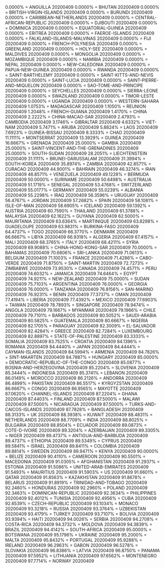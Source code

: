 0.0000% = ANGUILLA 20200409 
0.0000% = BHUTAN 20200409 
0.0000% = BRITISH-VIRGIN-ISLANDS 20200409 
0.0000% = BURUNDI 20200409 
0.0000% = CARIBBEAN-NETHERLANDS 20200409 
0.0000% = CENTRAL-AFRICAN-REPUBLIC 20200409 
0.0000% = DJIBOUTI 20200409 
0.0000% = DOMINICA 20200409 
0.0000% = EQUATORIAL-GUINEA 20200409 
0.0000% = ERITREA 20200409 
0.0000% = FAEROE-ISLANDS 20200409 
0.0000% = FALKLAND-ISLANDS-MALVINAS 20200409 
0.0000% = FIJI 20200409 
0.0000% = FRENCH-POLYNESIA 20200409 
0.0000% = GREENLAND 20200409 
0.0000% = HOLY-SEE 20200409 
0.0000% = MALDIVES 20200409 
0.0000% = MONGOLIA 20200409 
0.0000% = MOZAMBIQUE 20200409 
0.0000% = NAMIBIA 20200409 
0.0000% = NEPAL 20200409 
0.0000% = NEW-CALEDONIA 20200409 
0.0000% = PAPUA-NEW-GUINEA 20200409 
0.0000% = RWANDA 20200409 
0.0000% = SAINT-BARTHELEMY 20200409 
0.0000% = SAINT-KITTS-AND-NEVIS 20200409 
0.0000% = SAINT-LUCIA 20200409 
0.0000% = SAINT-PIERRE-AND-MIQUELON 20200409 
0.0000% = SAO-TOME-AND-PRINCIPE 20200409 
0.0000% = SEYCHELLES 20200409 
0.0000% = SIERRA-LEONE 20200409 
0.0000% = SWAZILAND 20200409 
0.0000% = TIMOR-LESTE 20200409 
0.0000% = UGANDA 20200409 
0.0000% = WESTERN-SAHARA 20200409 
1.0753% = MADAGASCAR 20200409 
1.1050% = REUNION 20200409 
1.2048% = FRENCH-GUIANA 20200409 
1.4170% = CHINA 20200409 
2.2222% = CHINA-MACAO-SAR 20200409 
2.4793% = CAMBODIA 20200409 
3.1746% = GIBRALTAR 20200409 
4.6332% = VIET-NAM 20200409 
5.7471% = ARUBA 20200409 
5.8824% = LAOS 20200409 
7.6923% = GUINEA-BISSAU 20200409 
8.3333% = CHAD 20200409 
11.1111% = MONTSERRAT 20200409 
13.3929% = GUINEA 20200409 
16.6667% = GRENADA 20200409 
25.0000% = GAMBIA 20200409 
25.0000% = SAINT-VINCENT-AND-THE-GRENADINES 20200409 
25.0000% = SOUTH-SUDAN 20200409 
28.2051% = LIECHTENSTEIN 20200409 
31.1111% = BRUNEI-DARUSSALAM 20200409 
31.3994% = SOUTH-KOREA 20200409 
35.8974% = ZAMBIA 20200409 
42.8571% = CURACAO 20200409 
44.9001% = BAHRAIN 20200409 
46.3274% = IRAN 20200409 
46.8571% = VENEZUELA 20200409 
49.1228% = BERMUDA 20200409 
50.0000% = SURINAME 20200409 
50.6498% = AUSTRALIA 20200409 
51.1719% = SENEGAL 20200409 
53.4768% = SWITZERLAND 20200409 
55.0177% = GERMANY 20200409 
55.0239% = ALBANIA 20200409 
55.2298% = IRAQ 20200409 
56.3596% = URUGUAY 20200409 
56.4767% = JORDAN 20200409 
57.2682% = SPAIN 20200409 
58.1081% = ISLE-OF-MAN 20200409 
58.6905% = ICELAND 20200409 
59.1392% = AUSTRIA 20200409 
60.7590% = THAILAND 20200409 
61.3788% = MALAYSIA 20200409 
62.1622% = GUYANA 20200409 
62.5000% = MAURITANIA 20200409 
63.6364% = MARTINIQUE 20200409 
63.8298% = GUADELOUPE 20200409 
63.9831% = BURKINA-FASO 20200409 
64.4737% = TOGO 20200409 
66.3770% = DENMARK 20200409 
66.6667% = LIBYA 20200409 
66.9318% = ALGERIA 20200409 
67.4157% = MALI 20200409 
68.3765% = ITALY 20200409 
68.4211% = SYRIA 20200409 
69.9088% = CHINA-HONG-KONG-SAR 20200409 
70.0000% = BAHAMAS 20200409 
70.6806% = SRI-LANKA 20200409 
71.0613% = BELGIUM 20200409 
71.1003% = FRANCE 20200409 
71.4286% = CABO-VERDE 20200409 
71.8750% = SAINT-MARTIN 20200409 
72.7273% = ZIMBABWE 20200409 
73.9530% = CANADA 20200409 
74.4571% = PERU 20200409 
74.6032% = JAMAICA 20200409 
74.6464% = EGYPT 20200409 
74.9211% = NEW-ZEALAND 20200409 
75.0000% = SUDAN 20200409 
75.7103% = ARGENTINA 20200409 
76.0000% = GEORGIA 20200409 
76.0000% = TANZANIA 20200409 
76.8156% = SAN-MARINO 20200409 
76.9231% = BENIN 20200409 
77.3737% = OMAN 20200409 
77.4194% = LIBERIA 20200409 
77.4392% = MEXICO 20200409 
77.6903% = TAIWAN 20200409 
78.7893% = SINGAPORE 20200409 
78.9474% = ANGOLA 20200409 
79.1667% = MYANMAR 20200409 
79.1966% = CHILE 20200409 
79.7101% = BARBADOS 20200409 
80.5052% = SAUDI-ARABIA 20200409 
80.5825% = GUATEMALA 20200409 
80.6667% = NIGERIA 20200409 
82.1705% = PARAGUAY 20200409 
82.3009% = EL-SALVADOR 20200409 
82.4284% = GREECE 20200409 
82.7284% = LUXEMBOURG 20200409 
82.8897% = STATE-OF-PALESTINE 20200409 
83.3333% = SOMALIA 20200409 
83.7525% = CROATIA 20200409 
84.1396% = ROMANIA 20200409 
84.4440% = JAPAN 20200409 
84.4444% = CAYMAN-ISLANDS 20200409 
84.5994% = ARMENIA 20200409 
84.7826% = SINT-MAARTEN 20200409 
84.7887% = HUNGARY 20200409 
85.0000% = DEMOCRATIC-REPUBLIC-OF-THE-CONGO 20200409 
85.0877% = BOSNIA-AND-HERZEGOVINA 20200409 
85.2204% = SLOVENIA 20200409 
85.3444% = INDONESIA 20200409 
85.3741% = LEBANON 20200409 
86.0149% = MOROCCO 20200409 
86.2126% = ANDORRA 20200409 
86.4899% = PAKISTAN 20200409 
86.5517% = KYRGYZSTAN 20200409 
86.6667% = CONGO 20200409 
86.9565% = MAYOTTE 20200409 
87.0620% = CHANNEL-ISLANDS 20200409 
87.2204% = GHANA 20200409 
87.4403% = FINLAND 20200409 
87.5000% = MALAWI 20200409 
87.5000% = NICARAGUA 20200409 
87.5000% = TURKS-AND-CAICOS-ISLANDS 20200409 
87.7828% = BANGLADESH 20200409 
88.3133% = UK 20200409 
88.3938% = KUWAIT 20200409 
88.4831% = NETHERLANDS 20200409 
88.7709% = INDIA 20200409 
88.8025% = BULGARIA 20200409 
88.8504% = ECUADOR 20200409 
89.0873% = COTE-D-IVOIRE 20200409 
89.3204% = AZERBAIJAN 20200409 
89.3305% = NIGER 20200409 
89.4737% = ANTIGUA-AND-BARBUDA 20200409 
89.4737% = ETHIOPIA 20200409 
89.5349% = CYPRUS 20200409 
89.5841% = ISRAEL 20200409 
89.8411% = COLOMBIA 20200409 
89.8814% = SWEDEN 20200409 
89.9471% = KENYA 20200409 
90.0000% = BELIZE 20200409 
90.4110% = CAMEROON 20200409 
90.5501% = MACEDONIA 20200409 
91.0305% = AFGHANISTAN 20200409 
91.2937% = ESTONIA 20200409 
91.5086% = UNITED-ARAB-EMIRATES 20200409 
91.5493% = MAURITIUS 20200409 
91.5903% = US 20200409 
91.6601% = QATAR 20200409 
91.8563% = KAZAKHSTAN 20200409 
91.8678% = BELARUS 20200409 
91.8919% = TRINIDAD-AND-TOBAGO 20200409 
92.2460% = HONDURAS 20200409 
92.2960% = POLAND 20200409 
92.3463% = DOMINICAN-REPUBLIC 20200409 
92.3634% = PHILIPPINES 20200409 
92.4012% = TUNISIA 20200409 
92.4956% = CUBA 20200409 
92.6539% = CZECH-REPUBLIC 20200409 
93.1034% = MONACO 20200409 
93.3218% = RUSSIA 20200409 
93.3764% = UZBEKISTAN 20200409 
93.4179% = TURKEY 20200409 
93.7107% = BOLIVIA 20200409 
93.9394% = HAITI 20200409 
94.0026% = SERBIA 20200409 
94.2708% = COSTA-RICA 20200409 
94.3732% = MOLDOVA 20200409 
94.3839% = BRAZIL 20200409 
94.4142% = SOUTH-AFRICA 20200409 
95.0000% = BOTSWANA 20200409 
95.1796% = UKRAINE 20200409 
95.2000% = MALTA 20200409 
95.8432% = PORTUGAL 20200409 
95.9288% = IRELAND 20200409 
96.2963% = GABON 20200409 
96.5278% = SLOVAKIA 20200409 
96.8386% = LATVIA 20200409 
96.8750% = PANAMA 20200409 
97.5952% = LITHUANIA 20200409 
97.6562% = MONTENEGRO 20200409 
97.7714% = NORWAY 20200409 
